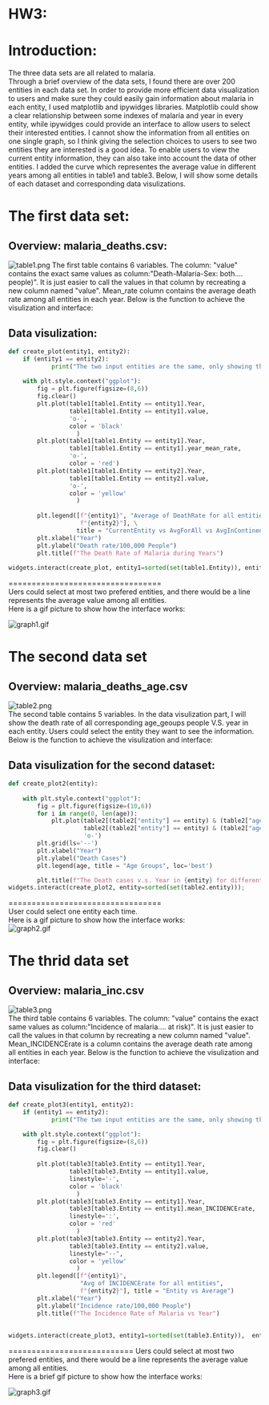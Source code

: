 # HW3:  
 
  
# Introduction:
The three data sets are all related to malaria.  
Through a brief overview of the data sets, I found there are over 200 entities in each data set. In order to provide more efficient data visualization to users and make sure they could easily gain information about malaria in each entity, I used matplotlib and ipywidges libraries. Matplotlib could show a clear relationship between some indexes of malaria and year in every entity, while ipywidges could provide an interface to allow users to select their interested entities. I cannot show the information from all entities on one single graph, so I think giving the selection choices to users to see two entities they are interested is a good idea. To enable users to view the current entity information, they can also take into account the data of other entities. I added the curve which representes the average value in different years among all entities in table1 and table3. Below, I will show some details of each dataset and corresponding data visulizations. 
# The first data set:
## Overview: malaria_deaths.csv:
![table1.png](https://i.loli.net/2021/09/29/yjEiz7vYBUGw6QX.png)
The first table contains 6 variables. The column: "value" contains the exact same values as column:"Death-Malaria-Sex: both.... people)". It is just easier to call the values in that column by recreating a new column named "value". Mean_rate column contains the average death rate among all entities in each year. Below is the function to achieve the visulization and interface:
## Data visulization:  
```python
def create_plot(entity1, entity2):
    if (entity1 == entity2):
            print("The two input entities are the same, only showing the second input entity")
    
    with plt.style.context("ggplot"):
        fig = plt.figure(figsize=(8,6))
        fig.clear()
        plt.plot(table1[table1.Entity == entity1].Year,
                 table1[table1.Entity == entity1].value,
                 'o-',
                 color = 'black'
                   )
        plt.plot(table1[table1.Entity == entity1].Year,
                 table1[table1.Entity == entity1].year_mean_rate,
                 'o-',
                 color = 'red')
        plt.plot(table1[table1.Entity == entity2].Year,
                 table1[table1.Entity == entity2].value,
                 'o-',
                 color = 'yellow'
                   )
        
        plt.legend([f"{entity1}", "Average of DeathRate for all entities",\
                    f"{entity2}"], \
                   title = "CurrentEntity vs AvgForAll vs AvgInContinent")
        plt.xlabel("Year")
        plt.ylabel("Death rate/100,000 People")
        plt.title(f"The Death Rate of Malaria during Years")
        
widgets.interact(create_plot, entity1=sorted(set(table1.Entity)), entity2=sorted(set(table1.Entity)));
```   
=================================  
Uers could select at most two prefered entities, and there would be a line represents the average value among all entities.  
Here is a gif picture to show how the interface works:  
  
  
![graph1.gif](https://i.loli.net/2021/09/30/9wMmYyN1vzaJg2B.gif)

# The second data set
## Overview: malaria_deaths_age.csv
![table2.png](https://i.loli.net/2021/09/29/BQWnalxXmfh3zuV.png)  
The second table contains 5 variables. In the data visulization part, I will show the death rate of all corresponding age_geoups people V.S. year in each entity. Users could select the entity they want to see the information. Below is the function to achieve the visulization and interface:
## Data visulization for the second dataset:
```python
def create_plot2(entity):
    
    with plt.style.context("ggplot"):
        fig = plt.figure(figsize=(10,6))
        for i in range(0, len(age)):
            plt.plot(table2[(table2["entity"] == entity) & (table2["age_group"] == age[i])].year,
                     table2[(table2["entity"] == entity) & (table2["age_group"] == age[i])].deaths,
                     'o-')
        plt.grid(ls='--')
        plt.xlabel("Year")
        plt.ylabel("Death Cases")
        plt.legend(age, title = "Age Groups", loc='best')

        plt.title(f"The Death cases v.s. Year in {entity} for different age groups")
widgets.interact(create_plot2, entity=sorted(set(table2.entity)));
```
=================================  
User could select one entity each time.  
Here is a gif picture to show how the interface works:  
![graph2.gif](https://i.loli.net/2021/09/30/e1hSlIKJcauMtxQ.gif)

# The thrid data set
## Overview: malaria_inc.csv
![table3.png](https://i.loli.net/2021/09/29/e1ZjsMRhwKvCu5E.png)  
The third table contains 6 variables. The column: "value" contains the exact same values as column:"Incidence of malaria.... at risk)". It is just easier to call the values in that column by recreating a new column named "value". Mean_INCIDENCErate is a column contains the average death rate among all entities in each year. Below is the function to achieve the visulization and interface:
## Data visulization for the third dataset:
```python
def create_plot3(entity1, entity2):
    if (entity1 == entity2):
            print("The two input entities are the same, only showing the second input entity")

    with plt.style.context("ggplot"):
        fig = plt.figure(figsize=(8,6))
        fig.clear()
        
        plt.plot(table3[table3.Entity == entity1].Year,
                 table3[table3.Entity == entity1].value,
                 linestyle='-',
                 color = 'black'
                   )
        plt.plot(table3[table3.Entity == entity1].Year,
                 table3[table3.Entity == entity1].mean_INCIDENCErate,
                 linestyle=':',
                 color = 'red'
                   )
        plt.plot(table3[table3.Entity == entity2].Year,
                 table3[table3.Entity == entity2].value,
                 linestyle="--",
                 color = 'yellow'
                   )
        plt.legend([f"{entity1}", 
                    "Avg of INCIDENCErate for all entities",
                    f"{entity2}"], title = "Entity vs Average")
        plt.xlabel("Year")
        plt.ylabel("Incidence rate/100,000 People")
        plt.title(f"The Incidence Rate of Malaria vs Year")
        
        
widgets.interact(create_plot3, entity1=sorted(set(table3.Entity)),  entity2=sorted(set(table3.Entity)));
```
=========================== 
Uers could select at most two prefered entities, and there would be a line represents the average value among all entities.  
Here is a brief gif picture to show how the interface works:  

![graph3.gif](https://i.loli.net/2021/09/30/uGXjSnwpDNMEH7d.gif)
